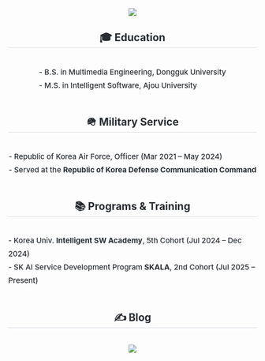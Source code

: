 <div align="center">
  <img src="https://capsule-render.vercel.app/api?type=waving&color=0:78866B,100:9CA986&height=120&text=rokart.F&animation=twinkling&fontColor=FFFFFF&fontSize=40" />
</div>

<div align="center">
  <h2 style="border-bottom: 1px solid #d8dee4; color: #282d33;"> 🎓 Education </h2> 
  <br>
  <div style="font-weight: 500; font-size: 15px; color: #282d33; line-height: 1.8; display: inline-block; text-align: left;">
    - B.S. in Multimedia Engineering, Dongguk University <br>
    - M.S. in Intelligent Software, Ajou University
  </div>
</div>

<br>

<div align="center">
  <h2 style="border-bottom: 1px solid #d8dee4; color: #282d33;"> 🪖 Military Service </h2> 
  <br>
  <div style="font-weight: 500; font-size: 15px; color: #282d33; line-height: 1.8; display: inline-block; text-align: left;">
    - Republic of Korea Air Force, Officer (Mar 2021 – May 2024) <br>
    - Served at the <b>Republic of Korea Defense Communication Command</b>
  </div>
</div>

<br>

<div align="center">
  <h2 style="border-bottom: 1px solid #d8dee4; color: #282d33;"> 📚 Programs & Training </h2> 
  <br>
  <div style="font-weight: 500; font-size: 15px; color: #282d33; line-height: 1.8; display: inline-block; text-align: left;">
    - Korea Univ. <b>Intelligent SW Academy</b>, 5th Cohort (Jul 2024 – Dec 2024) <br>
    - SK AI Service Development Program <b>SKALA</b>, 2nd Cohort (Jul 2025 – Present)
  </div>
</div>

<br>

<div align="center">
  <h2 style="border-bottom: 1px solid #d8dee4; color: #282d33;"> ✍️ Blog </h2> 
  <br>
  <div align="center">
    <a href="https://rokart.tistory.com/">
      <img src="https://img.shields.io/badge/Tistory-000000?style=flat-square&logo=Tistory&logoColor=white&link=https://rokart.tistory.com/">
    </a>
  </div> 
</div><!--
**Light-Weight-DH/Light-Weight-DH** is a ✨ _special_ ✨ repository because its `README.md` (this file) appears on your GitHub profile.

Here are some ideas to get you started:

- 🔭 I’m currently working on ...
- 🌱 I’m currently learning ...
- 👯 I’m looking to collaborate on ...
- 🤔 I’m looking for help with ...
- 💬 Ask me about ...
- 📫 How to reach me: ...
- 😄 Pronouns: ...
- ⚡ Fun fact: ...
-->

